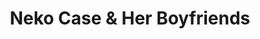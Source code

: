 ---
title: "Neko Case & Her Boyfriends"
summary: "None"
image: "neko-case-her-boyfriends.jpg"
apple_music_artist_url: "None"
wikipedia_url: "none"
---